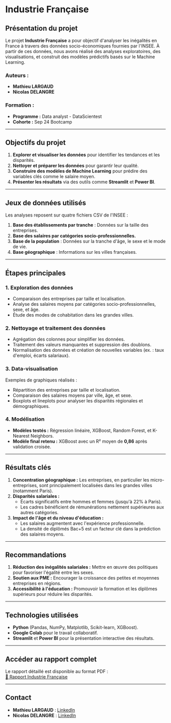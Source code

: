 # Industrie Française

## Présentation du projet
Le projet **Industrie Française** a pour objectif d'analyser les inégalités en France à travers des données socio-économiques fournies par l'INSEE. À partir de ces données, nous avons réalisé des analyses exploratoires, des visualisations, et construit des modèles prédictifs basés sur le Machine Learning.

### Auteurs :
- **Mathieu LARGAUD**
- **Nicolas DELANGRE**

### Formation :
- **Programme :** Data analyst - DataScientest  
- **Cohorte :** Sep 24 Bootcamp

---

## Objectifs du projet
1. **Explorer et visualiser les données** pour identifier les tendances et les disparités.
2. **Nettoyer et préparer les données** pour garantir leur qualité.
3. **Construire des modèles de Machine Learning** pour prédire des variables clés comme le salaire moyen.
4. **Présenter les résultats** via des outils comme **Streamlit** et **Power BI**.

---

## Jeux de données utilisés
Les analyses reposent sur quatre fichiers CSV de l'INSEE :
1. **Base des établissements par tranche** : Données sur la taille des entreprises.
2. **Base des salaires par catégories socio-professionnelles.**
3. **Base de la population** : Données sur la tranche d'âge, le sexe et le mode de vie.
4. **Base géographique** : Informations sur les villes françaises.

---

## Étapes principales
### 1. **Exploration des données**
- Comparaison des entreprises par taille et localisation.
- Analyse des salaires moyens par catégories socio-professionnelles, sexe, et âge.
- Étude des modes de cohabitation dans les grandes villes.

### 2. **Nettoyage et traitement des données**
- Agrégation des colonnes pour simplifier les données.
- Traitement des valeurs manquantes et suppression des doublons.
- Normalisation des données et création de nouvelles variables (ex. : taux d'emploi, écarts salariaux).

### 3. **Data-visualisation**
Exemples de graphiques réalisés :
- Répartition des entreprises par taille et localisation.
- Comparaison des salaires moyens par ville, âge, et sexe.
- Boxplots et lineplots pour analyser les disparités régionales et démographiques.

### 4. **Modélisation**
- **Modèles testés :** Régression linéaire, XGBoost, Random Forest, et K-Nearest Neighbors.
- **Modèle final retenu :** XGBoost avec un R² moyen de **0,86** après validation croisée.

---

## Résultats clés
1. **Concentration géographique :** Les entreprises, en particulier les micro-entreprises, sont principalement localisées dans les grandes villes (notamment Paris).
2. **Disparités salariales :**
   - Écarts significatifs entre hommes et femmes (jusqu'à 22% à Paris).
   - Les cadres bénéficient de rémunérations nettement supérieures aux autres catégories.
3. **Impact de l'âge et du niveau d'éducation :**
   - Les salaires augmentent avec l'expérience professionnelle.
   - La densité de diplômés Bac+5 est un facteur clé dans la prédiction des salaires moyens.

---

## Recommandations
1. **Réduction des inégalités salariales :** Mettre en œuvre des politiques pour favoriser l'égalité entre les sexes.
2. **Soutien aux PME :** Encourager la croissance des petites et moyennes entreprises en régions.
3. **Accessibilité à l'éducation :** Promouvoir la formation et les diplômes supérieurs pour réduire les disparités.

---

## Technologies utilisées
- **Python** (Pandas, NumPy, Matplotlib, Scikit-learn, XGBoost).
- **Google Colab** pour le travail collaboratif.
- **Streamlit** et **Power BI** pour la présentation interactive des résultats.

---

## Accéder au rapport complet
Le rapport détaillé est disponible au format PDF :  
[📄 Rapport Industrie Française](Rapport_French_Industry.pdf)

---

## Contact
- **Mathieu LARGAUD** : [LinkedIn](https://linkedin.com/in/mathieu-largaud)
- **Nicolas DELANGRE** : [LinkedIn](https://linkedin.com/in/nicolas-delangre)
